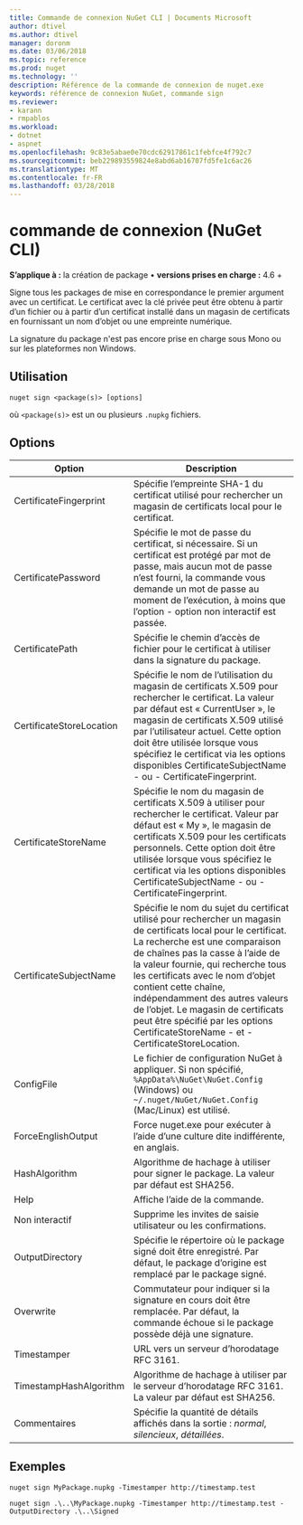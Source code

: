 ```yaml
---
title: Commande de connexion NuGet CLI | Documents Microsoft
author: dtivel
ms.author: dtivel
manager: doronm
ms.date: 03/06/2018
ms.topic: reference
ms.prod: nuget
ms.technology: ''
description: Référence de la commande de connexion de nuget.exe
keywords: référence de connexion NuGet, commande sign
ms.reviewer:
- karann
- rmpablos
ms.workload:
- dotnet
- aspnet
ms.openlocfilehash: 9c83e5abae0e70cdc62917861c1febfce4f792c7
ms.sourcegitcommit: beb229893559824e8abd6ab16707fd5fe1c6ac26
ms.translationtype: MT
ms.contentlocale: fr-FR
ms.lasthandoff: 03/28/2018
---
```

# <a name="sign-command-nuget-cli"></a>commande de connexion (NuGet CLI)

**S’applique à :** la création de package &bullet; **versions prises en charge :** 4.6 +

Signe tous les packages de mise en correspondance le premier argument avec un certificat. Le certificat avec la clé privée peut être obtenu à partir d’un fichier ou à partir d’un certificat installé dans un magasin de certificats en fournissant un nom d’objet ou une empreinte numérique.

La signature du package n'est pas encore prise en charge sous Mono ou sur les plateformes non Windows.

## <a name="usage"></a>Utilisation

```cli
nuget sign <package(s)> [options]
```

où `<package(s)>` est un ou plusieurs `.nupkg` fichiers.

## <a name="options"></a>Options

| Option | Description |
| --- | --- |
| CertificateFingerprint | Spécifie l’empreinte SHA-1 du certificat utilisé pour rechercher un magasin de certificats local pour le certificat. |
| CertificatePassword | Spécifie le mot de passe du certificat, si nécessaire. Si un certificat est protégé par mot de passe, mais aucun mot de passe n’est fourni, la commande vous demande un mot de passe au moment de l’exécution, à moins que l’option - option non interactif est passée. |
| CertificatePath | Spécifie le chemin d’accès de fichier pour le certificat à utiliser dans la signature du package. |
| CertificateStoreLocation | Spécifie le nom de l’utilisation du magasin de certificats X.509 pour rechercher le certificat. La valeur par défaut est « CurrentUser », le magasin de certificats X.509 utilisé par l’utilisateur actuel. Cette option doit être utilisée lorsque vous spécifiez le certificat via les options disponibles CertificateSubjectName - ou - CertificateFingerprint. |
| CertificateStoreName | Spécifie le nom du magasin de certificats X.509 à utiliser pour rechercher le certificat. Valeur par défaut est « My », le magasin de certificats X.509 pour les certificats personnels. Cette option doit être utilisée lorsque vous spécifiez le certificat via les options disponibles CertificateSubjectName - ou - CertificateFingerprint. |
| CertificateSubjectName | Spécifie le nom du sujet du certificat utilisé pour rechercher un magasin de certificats local pour le certificat.  La recherche est une comparaison de chaînes pas la casse à l’aide de la valeur fournie, qui recherche tous les certificats avec le nom d’objet contient cette chaîne, indépendamment des autres valeurs de l’objet.  Le magasin de certificats peut être spécifié par les options CertificateStoreName - et - CertificateStoreLocation. |
| ConfigFile | Le fichier de configuration NuGet à appliquer. Si non spécifié, `%AppData%\NuGet\NuGet.Config` (Windows) ou `~/.nuget/NuGet/NuGet.Config` (Mac/Linux) est utilisé.|
| ForceEnglishOutput | Force nuget.exe pour exécuter à l’aide d’une culture dite indifférente, en anglais. |
| HashAlgorithm | Algorithme de hachage à utiliser pour signer le package. La valeur par défaut est SHA256. |
| Help | Affiche l’aide de la commande. |
| Non interactif | Supprime les invites de saisie utilisateur ou les confirmations. |
| OutputDirectory | Spécifie le répertoire où le package signé doit être enregistré. Par défaut, le package d’origine est remplacé par le package signé. |
| Overwrite | Commutateur pour indiquer si la signature en cours doit être remplacée. Par défaut, la commande échoue si le package possède déjà une signature. |
| Timestamper | URL vers un serveur d’horodatage RFC 3161. |
| TimestampHashAlgorithm | Algorithme de hachage à utiliser par le serveur d’horodatage RFC 3161. La valeur par défaut est SHA256. |
| Commentaires | Spécifie la quantité de détails affichés dans la sortie : *normal*, *silencieux*, *détaillées*. |

## <a name="examples"></a>Exemples

```cli
nuget sign MyPackage.nupkg -Timestamper http://timestamp.test

nuget sign .\..\MyPackage.nupkg -Timestamper http://timestamp.test -OutputDirectory .\..\Signed
```